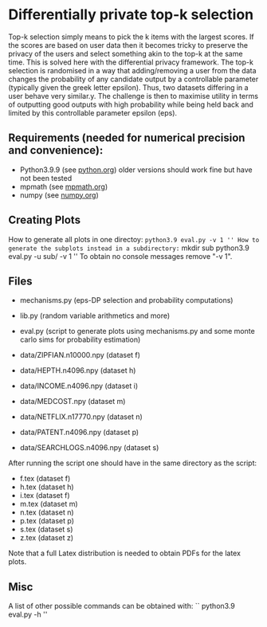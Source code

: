 # Differentially private top-k selection

Top-k selection simply means to pick the k items with the largest scores. If the scores are based on user data then it becomes tricky to preserve the privacy of the users and select something akin to the top-k at the same time. This is solved here with the differential privacy framework. The top-k selection is randomised in a way that adding/removing a user from the data changes the probability of any candidate output by a controllable parameter (typically given the greek letter epsilon). Thus, two datasets differing in a user behave very similar.y. The challenge is then to maximise utility in terms of outputting good outputs with high probability while being held back and limited by this controllable parameter epsilon (eps).

## Requirements (needed for numerical precision and convenience):

- Python3.9.9 (see [python.org](https://python.org)) older versions should work fine but have not been tested
- mpmath (see [mpmath.org](https://mpmath.org))
- numpy (see [numpy.org](https://numpy.org))

## Creating Plots

How to generate all plots in one directoy:
``
python3.9 eval.py -v 1
''
How to generate the subplots instead in a subdirectory:
``
mkdir sub
python3.9 eval.py -u sub/ -v 1
''
To obtain no console messages remove "-v 1".

## Files

- mechanisms.py (eps-DP selection and probability computations)
- lib.py (random variable arithmetics and more)
- eval.py (script to generate plots using mechanisms.py and some monte carlo sims for probability estimation)

- data/ZIPFIAN.n10000.npy (dataset f)
- data/HEPTH.n4096.npy (dataset h)
- data/INCOME.n4096.npy (dataset i)
- data/MEDCOST.npy (dataset m)
- data/NETFLIX.n17770.npy (dataset n)
- data/PATENT.n4096.npy (dataset p)
- data/SEARCHLOGS.n4096.npy (dataset s)

After running the script one should have in the same directory as the script:

- f.tex (dataset f)
- h.tex (dataset h)
- i.tex (dataset f)
- m.tex (dataset m)
- n.tex (dataset n)
- p.tex (dataset p)
- s.tex (dataset s)
- z.tex (dataset z)

Note that a full Latex distribution is needed to obtain PDFs for the latex plots.

## Misc

A list of other possible commands can be obtained with:
``
python3.9 eval.py -h
''
